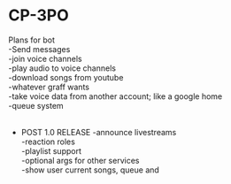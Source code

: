 # CP-3PO <br />
Plans for bot <br />
-Send messages <br />
-join voice channels <br />
-play audio to voice channels <br />
-download songs from youtube <br />
-whatever graff wants <br />
-take voice data from another account; like a google home <br />
-queue system <br />
<br />
- POST 1.0 RELEASE
-announce livestreams <br />
-reaction roles <br />
-playlist support <br />
-optional args for other services <br />
-show user current songs, queue and <br />